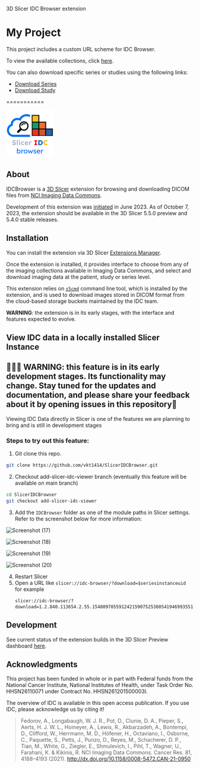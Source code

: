 3D Slicer IDC Browser extension

# My Project

This project includes a custom URL scheme for IDC Browser.

To view the available collections, click [here](https://localhost:2042/idc/collections).

You can also download specific series or studies using the following links:

- [Download Series](https://series/seriesInstanceUID)
- [Download Study](idcbrowser://studies/studyInstanceUID)


===========

![logo](https://github.com/ImagingDataCommons/SlicerIDCBrowser/blob/c9519809522aaac59bb65fb558b1197cf05c3e72/IDCBrowser/Resources/Icons/IDCBrowser.png?raw=true)


## About
IDCBrowser is a [3D Slicer](http://slicer.org/) extension for browsing and downloading DICOM files from [NCI Imaging Data Commons](https://imaging.datacommons.cancer.gov/).

Development of this extension was [initiated](https://projectweek.na-mic.org/PW39_2023_Montreal/Projects/SlicerIDCBrowser/) in June 2023. As of October 7, 2023, the extension should be available in the 3D Slicer 5.5.0 preview and 5.4.0 stable releases.

## Installation

You can install the extension via 3D Slicer [Extensions Manager](https://slicer.readthedocs.io/en/latest/user_guide/extensions_manager.html). 

Once the extension is installed, it provides interface to choose from any of the imaging collections available in Imaging Data Commons, and select and download imaging data at the patient, study or series level. 

This extension relies on [`s5cmd`](https://github.com/peak/s5cmd) command line tool, which is installed by the extension, and is used to download images stored in DICOM format from the cloud-based storage buckets maintained by the IDC team.

**WARNING**: the extension is in its early stages, with the interface and features expected to evolve.

## View IDC data in a locally installed Slicer Instance

## 👷‍♂️🚧 **WARNING**: this feature is in its early development stages. Its functionality may change. Stay tuned for the updates and documentation, and please share your feedback about it by opening issues in this repository🚧

Viewing IDC Data directly in Slicer is one of the features we are planning to bring and is still in development stages

### Steps to try out this feature: 
1. Git clone this repo.
```bash
git clone https://github.com/vkt1414/SlicerIDCBrowser.git
```
2. Checkout add-slicer-idc-viewer branch (eventually this feature will be available on main branch)
```bash
cd SlicerIDCBrowser
git checkout add-slicer-idc-viewer
```

3. Add the `IDCBrowser` folder as one of the module paths in Slicer settings. Refer to the screenshot below for more information:
   
![Screenshot (17)](https://github.com/vkt1414/slicer-idc-viewer/assets/115020590/48b5a945-3d81-45f8-b7e5-9b1e9f1024e9)

![Screenshot (18)](https://github.com/vkt1414/slicer-idc-viewer/assets/115020590/6136b1de-b117-4b04-b961-57cf14f0a4e9)

![Screenshot (19)](https://github.com/vkt1414/slicer-idc-viewer/assets/115020590/157d50c9-6224-4984-8b94-714a76b86a20)

![Screenshot (20)](https://github.com/vkt1414/slicer-idc-viewer/assets/115020590/666a5513-72c0-43af-80eb-ece9dab0cf76)

4. Restart Slicer
5. Open a URL like `slicer://idc-browser/?download=$seriesinstanceuid` for example
   ```
   slicer://idc-browser/?download=1.2.840.113654.2.55.154809705591242159075253605419469935510
   ```

## Development

See current status of the extension builds in the 3D Slicer Preview dashboard [here](https://slicer.cdash.org/index.php?project=SlicerPreview&filtercount=1&showfilters=1&field1=buildname&compare1=63&value1=idcbrowser).


## Acknowledgments

This project has been funded in whole or in part with Federal funds from the National Cancer Institute, National Institutes of Health, under Task Order No. HHSN26110071 under Contract No. HHSN261201500003l.

The overview of IDC is available in this open access publication. If you use IDC, please acknowledge us by citing it!

> Fedorov, A., Longabaugh, W. J. R., Pot, D., Clunie, D. A., Pieper, S., Aerts, H. J. W. L., Homeyer, A., Lewis, R., Akbarzadeh, A., Bontempi, D., Clifford, W., Herrmann, M. D., Höfener, H., Octaviano, I., Osborne, C., Paquette, S., Petts, J., Punzo, D., Reyes, M., Schacherer, D. P., Tian, M., White, G., Ziegler, E., Shmulevich, I., Pihl, T., Wagner, U., Farahani, K. & Kikinis, R. NCI Imaging Data Commons. Cancer Res. 81, 4188–4193 (2021). http://dx.doi.org/10.1158/0008-5472.CAN-21-0950
